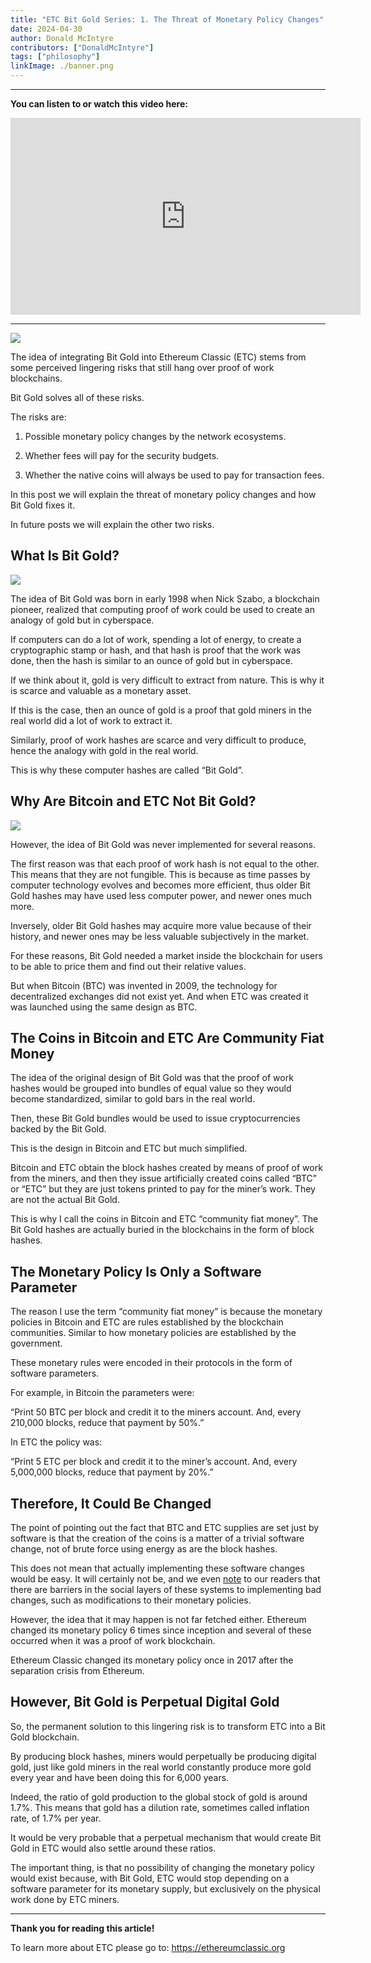 ```yaml
---
title: "ETC Bit Gold Series: 1. The Threat of Monetary Policy Changes"
date: 2024-04-30
author: Donald McIntyre
contributors: ["DonaldMcIntyre"]
tags: ["philosophy"]
linkImage: ./banner.png
---
```


---
**You can listen to or watch this video here:**

<iframe width="560" height="315" src="https://www.youtube.com/embed/08BocPBQO98" title="YouTube video player" frameborder="0" allow="accelerometer; autoplay; clipboard-write; encrypted-media; gyroscope; picture-in-picture; web-share" allowfullscreen></iframe>

---

![](./banner.png)

The idea of integrating Bit Gold into Ethereum Classic (ETC) stems from some perceived lingering risks that still hang over proof of work blockchains.

Bit Gold solves all of these risks.

The risks are:

1. Possible monetary policy changes by the network ecosystems.

2. Whether fees will pay for the security budgets.

3. Whether the native coins will always be used to pay for transaction fees.

In this post we will explain the threat of monetary policy changes and how Bit Gold fixes it. 

In future posts we will explain the other two risks.

## What Is Bit Gold?

![](./2.png)

The idea of Bit Gold was born in early 1998 when Nick Szabo, a blockchain pioneer, realized that computing proof of work could be used to create an analogy of gold but in cyberspace. 

If computers can do a lot of work, spending a lot of energy, to create a cryptographic stamp or hash, and that hash is proof that the work was done, then the hash is similar to an ounce of gold but in cyberspace.

If we think about it, gold is very difficult to extract from nature. This is why it is scarce and valuable as a monetary asset. 

If this is the case, then an ounce of gold is a proof that gold miners in the real world did a lot of work to extract it.

Similarly, proof of work hashes are scarce and very difficult to produce, hence the analogy with gold in the real world.

This is why these computer hashes are called “Bit Gold”.

## Why Are Bitcoin and ETC Not Bit Gold?

![](./1.png)

However, the idea of Bit Gold was never implemented for several reasons.

The first reason was that each proof of work hash is not equal to the other. This means that they are not fungible. This is because as time passes by computer technology evolves and becomes more efficient, thus older Bit Gold hashes may have used less computer power, and newer ones much more.

Inversely, older Bit Gold hashes may acquire more value because of their history, and newer ones may be less valuable subjectively in the market.

For these reasons, Bit Gold needed a market inside the blockchain for users to be able to price them and find out their relative values.

But when Bitcoin (BTC) was invented in 2009, the technology for decentralized exchanges did not exist yet. And when ETC was created it was launched using the same design as BTC.

## The Coins in Bitcoin and ETC Are Community Fiat Money

The idea of the original design of Bit Gold was that the proof of work hashes would be grouped into bundles of equal value so they would become standardized, similar to gold bars in the real world.

Then, these Bit Gold bundles would be used to issue cryptocurrencies backed by the Bit Gold.

This is the design in Bitcoin and ETC but much simplified.

Bitcoin and ETC obtain the block hashes created by means of proof of work from the miners, and then they issue artificially created coins called “BTC” or “ETC” but they are just tokens printed to pay for the miner’s work. They are not the actual Bit Gold.

This is why I call the coins in Bitcoin and ETC “community fiat money”. The Bit Gold hashes are actually buried in the blockchains in the form of block hashes.

## The Monetary Policy Is Only a Software Parameter

The reason I use the term “community fiat money” is because the monetary policies in Bitcoin and ETC are rules established by the blockchain communities. Similar to how monetary policies are established by the government.

These monetary rules were encoded in their protocols in the form of software parameters.

For example, in Bitcoin the parameters were:

“Print 50 BTC per block and credit it to the miners account. And, every 210,000 blocks, reduce that payment by 50%.”

In ETC the policy was:

“Print 5 ETC per block and credit it to the miner’s account. And, every 5,000,000 blocks, reduce that payment by 20%.”

## Therefore, It Could Be Changed

The point of pointing out the fact that BTC and ETC supplies are set just by software is that the creation of the coins is a matter of a trivial software change, not of brute force using energy as are the block hashes.

This does not mean that actually implementing these software changes would be easy. It will certainly not be, and we even [note](https://ethereumclassic.org/blog/2023-03-02-ethereum-classic-course-11-ethereum-classic-social-and-physical-layer-security) to our readers that there are barriers in the social layers of these systems to implementing bad changes, such as modifications to their monetary policies.

However, the idea that it may happen is not far fetched either. Ethereum changed its monetary policy 6 times since inception and several of these occurred when it was a proof of work blockchain.

Ethereum Classic changed its monetary policy once in 2017 after the separation crisis from Ethereum. 

## However, Bit Gold is Perpetual Digital Gold

So, the permanent solution to this lingering risk is to transform ETC into a Bit Gold blockchain.

By producing block hashes, miners would perpetually be producing digital gold, just like gold miners in the real world constantly produce more gold every year and have been doing this for 6,000 years.

Indeed, the ratio of gold production to the global stock of gold is around 1.7%. This means that gold has a dilution rate, sometimes called inflation rate, of 1.7% per year.

It would be very probable that a perpetual mechanism that would create Bit Gold in ETC would also settle around these ratios.

The important thing, is that no possibility of changing the monetary policy would exist because, with Bit Gold, ETC would stop depending on a software parameter for its monetary supply, but exclusively on the physical work done by ETC miners.

---

**Thank you for reading this article!**

To learn more about ETC please go to: https://ethereumclassic.org
